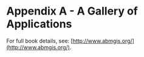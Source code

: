 # Appendix A - A Gallery of Applications

For full book details, see: [http://www.abmgis.org/](http://www.abmgis.org/).